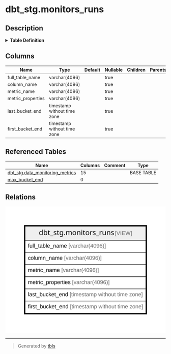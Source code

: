 # dbt_stg.monitors_runs

## Description

<details>
<summary><strong>Table Definition</strong></summary>

```sql
CREATE VIEW monitors_runs AS (
 WITH data_monitoring_metrics AS (
         SELECT data_monitoring_metrics.id,
            data_monitoring_metrics.full_table_name,
            data_monitoring_metrics.column_name,
            data_monitoring_metrics.metric_name,
            data_monitoring_metrics.metric_type,
            data_monitoring_metrics.metric_value,
            data_monitoring_metrics.source_value,
            data_monitoring_metrics.bucket_start,
            data_monitoring_metrics.bucket_end,
            data_monitoring_metrics.bucket_duration_hours,
            data_monitoring_metrics.updated_at,
            data_monitoring_metrics.dimension,
            data_monitoring_metrics.dimension_value,
            data_monitoring_metrics.metric_properties,
            data_monitoring_metrics.created_at
           FROM dbt_stg.data_monitoring_metrics
        ), max_bucket_end AS (
         SELECT data_monitoring_metrics.full_table_name,
            data_monitoring_metrics.column_name,
            data_monitoring_metrics.metric_name,
            data_monitoring_metrics.metric_properties,
            max(data_monitoring_metrics.bucket_end) AS last_bucket_end,
            min(data_monitoring_metrics.bucket_end) AS first_bucket_end
           FROM data_monitoring_metrics
          GROUP BY data_monitoring_metrics.full_table_name, data_monitoring_metrics.column_name, data_monitoring_metrics.metric_name, data_monitoring_metrics.metric_properties
        )
 SELECT full_table_name,
    column_name,
    metric_name,
    metric_properties,
    last_bucket_end,
    first_bucket_end
   FROM max_bucket_end
)
```

</details>

## Columns

| Name | Type | Default | Nullable | Children | Parents | Comment |
| ---- | ---- | ------- | -------- | -------- | ------- | ------- |
| full_table_name | varchar(4096) |  | true |  |  |  |
| column_name | varchar(4096) |  | true |  |  |  |
| metric_name | varchar(4096) |  | true |  |  |  |
| metric_properties | varchar(4096) |  | true |  |  |  |
| last_bucket_end | timestamp without time zone |  | true |  |  |  |
| first_bucket_end | timestamp without time zone |  | true |  |  |  |

## Referenced Tables

| Name | Columns | Comment | Type |
| ---- | ------- | ------- | ---- |
| [dbt_stg.data_monitoring_metrics](dbt_stg.data_monitoring_metrics.md) | 15 |  | BASE TABLE |
| [max_bucket_end](max_bucket_end.md) | 0 |  |  |

## Relations

![er](dbt_stg.monitors_runs.svg)

---

> Generated by [tbls](https://github.com/k1LoW/tbls)
